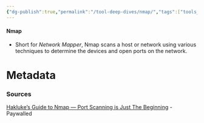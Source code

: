 ```yaml
---
{"dg-publish":true,"permalink":"/tool-deep-dives/nmap/","tags":["tools_soc"]}
---
```


#### Nmap
- Short for *Network Mapper*, Nmap scans a host or network using various techniques to determine the devices and open ports on the network.






# Metadata

### Sources
[Hakluke’s Guide to Nmap — Port Scanning is Just The Beginning](https://hakluke.medium.com/haklukes-guide-to-nmap-port-scanning-is-just-the-beginning-25d971692fdb) - Paywalled